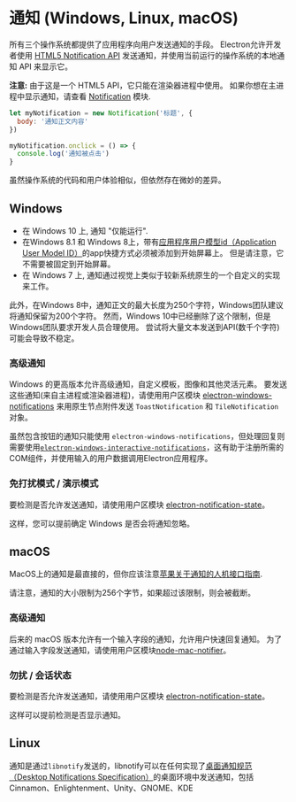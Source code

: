 # 通知 (Windows, Linux, macOS)

所有三个操作系统都提供了应用程序向用户发送通知的手段。 Electron允许开发者使用 [HTML5 Notification API](https://notifications.spec.whatwg.org/) 发送通知，并使用当前运行的操作系统的本地通知 API 来显示它。

**注意:** 由于这是一个 HTML5 API，它只能在渲染器进程中使用。 如果你想在主进程中显示通知，请查看 [Notification](../api/notification.md) 模块.

```javascript
let myNotification = new Notification('标题', {
  body: '通知正文内容'
})

myNotification.onclick = () => {
  console.log('通知被点击')
}
```

虽然操作系统的代码和用户体验相似，但依然存在微妙的差异。

## Windows

* 在 Windows 10 上, 通知 "仅能运行".
* 在Windows 8.1 和 Windows 8上，带有[应用程序用户模型id（Application User Model ID）](https://msdn.microsoft.com/en-us/library/windows/desktop/dd378459(v=vs.85).aspx)的app快捷方式必须被添加到开始屏幕上。 但是请注意，它不需要被固定到开始屏幕。
* 在 Windows 7 上, 通知通过视觉上类似于较新系统原生的一个自定义的实现来工作。

此外，在Windows 8中，通知正文的最大长度为250个字符，Windows团队建议将通知保留为200个字符。 然而，Windows 10中已经删除了这个限制，但是Windows团队要求开发人员合理使用。 尝试将大量文本发送到API(数千个字符) 可能会导致不稳定。

### 高级通知

Windows 的更高版本允许高级通知，自定义模板，图像和其他灵活元素。 要发送这些通知(来自主进程或渲染器进程)，请使用用户区模块 [electron-windows-notifications](https://github.com/felixrieseberg/electron-windows-notifications) 来用原生节点附件发送 `ToastNotification` 和 `TileNotification` 对象。

虽然包含按钮的通知只能使用 `electron-windows-notifications`，但处理回复则需要使用[`electron-windows-interactive-notifications`](https://github.com/felixrieseberg/electron-windows-interactive-notifications)，这有助于注册所需的COM组件，并使用输入的用户数据调用Electron应用程序。

### 免打扰模式 / 演示模式

要检测是否允许发送通知，请使用用户区模块 [electron-notification-state](https://github.com/felixrieseberg/electron-notification-state)。

这样，您可以提前确定 Windows 是否会将通知忽略。

## macOS

MacOS上的通知是最直接的，但你应该注意[苹果关于通知的人机接口指南](https://developer.apple.com/library/mac/documentation/UserExperience/Conceptual/OSXHIGuidelines/NotificationCenter.html).

请注意，通知的大小限制为256个字节，如果超过该限制，则会被截断。

### 高级通知

后来的 macOS 版本允许有一个输入字段的通知，允许用户快速回复通知。 为了通过输入字段发送通知，请使用用户区模块[node-mac-notifier](https://github.com/CharlieHess/node-mac-notifier)。

### 勿扰 / 会话状态

要检测是否允许发送通知，请使用用户区模块 [electron-notification-state](https://github.com/felixrieseberg/electron-notification-state)。

这样可以提前检测是否显示通知。

## Linux

通知是通过`libnotify`发送的，libnotify可以在任何实现了[桌面通知规范（Desktop Notifications Specification）](https://developer.gnome.org/notification-spec/)的桌面环境中发送通知，包括Cinnamon、Enlightenment、Unity、GNOME、KDE